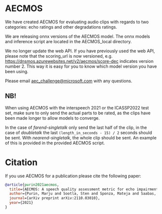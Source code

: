 # AECMOS

We have created AECMOS for evaluating audio clips with regards to two categories: echo ratings and other degradations ratings.

We are releasing onnx versions of the AECMOS model. The onnx models and inference script are located in the AECMOS_local directory. 

We no longer update the web API. If you have previously used the web API, please note that the scoring_url is now versioned, e.g. https://dnsmos.azurewebsites.net/v2/aecmos/score-dec indicates version number 2. This way it is easy for you to know which model version you have been using.

Please email aec_challenge@microsoft.com with any questions.

## NB! 
When using AECMOS with the interspeech 2021 or the ICASSP2022 test set, make sure to only send the actual parts to be rated, as the clips have been made longer to allow models to converge.

In the case of _farend-singletalk_ only send the last half of the clip, in the case of _doubletalk_ the last `(length_in_seconds - 15) / 2` seconds should be sent. With _nearend-singletalk_, the whole clip should be sent. An example of this is provided in the provided AECMOS script.

# Citation
If you use AECMOS for a publication please cite the following paper:

```BibTex
@article{purin2021aecmos,
  title={AECMOS: A speech quality assessment metric for echo impairment},
  author={Purin, Marju and Sootla, Sten and Sponza, Mateja and Saabas, Ando and Cutler, Ross},
  journal={arXiv preprint arXiv:2110.03010},
  year={2021}
}
```
